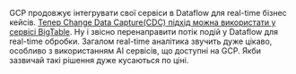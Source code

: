 GCP продовжує інтегрувати свої сервіси в Dataflow для real-time бізнес кейсів. [Тепер Change Data Capture(CDC) підхід можна використати у сервісі BigTable](https://cloud.google.com/blog/products/databases/cloud-bigtable-architectures-with-change-streams/). Ну і звісно перенаправити потік подій у Dataflow для real-time обробки. Загалом real-time аналітика звучить дуже цікаво, особливо з використанням AI сервісів, що доступні на GCP. Якби зазвичай такі рішення дуже кусаються по ціні.